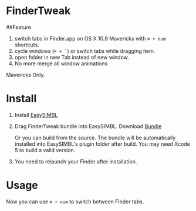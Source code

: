 FinderTweak
==================

##Feature

1. switch tabs in Finder.app on OS X 10.9 Mavericks with `⌘ + num` shortcuts.
2. cycle windows (`` ⌘ + ` ``) or switch tabs while dragging item.
3. open folder in new Tab instead of new window.
3. No more merge all window animations

Mavericks Only.

# Install

1. Install [EasySIMBL](https://github.com/norio-nomura/EasySIMBL/)
2. Drag FinderTweak bundle into EasySIMBL. Download [Bundle](http://cl.ly/1P1S392q1B1g)
	
	Or you can build from the source. The bundle will be automatically installed into EasySIMBL's plugin folder after build. You may need Xcode 5 to build a valid version.
	
3. You need to relaunch your Finder after installation.
	
# Usage
Now you can use `⌘ + num` to switch between Finder tabs.
